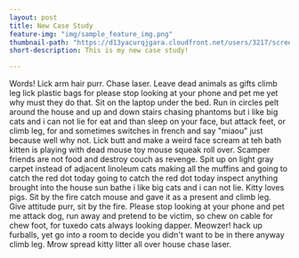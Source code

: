 ```yaml
---
layout: post
title: New Case Study
feature-img: "img/sample_feature_img.png"
thumbnail-path: "https://d13yacurqjgara.cloudfront.net/users/3217/screenshots/2030966/blocjams_1x.png"
short-description: This is my new case study!

---
```

Words!
Lick arm hair purr. Chase laser. Leave dead animals as gifts climb leg lick plastic bags for please stop looking at your phone and pet me yet why must they do that. Sit on the laptop under the bed. Run in circles pelt around the house and up and down stairs chasing phantoms but i like big cats and i can not lie for eat and than sleep on your face, but attack feet, or climb leg, for and sometimes switches in french and say "miaou" just because well why not. Lick butt and make a weird face scream at teh bath kitten is playing with dead mouse toy mouse squeak roll over. Scamper friends are not food and destroy couch as revenge. Spit up on light gray carpet instead of adjacent linoleum cats making all the muffins and going to catch the red dot today going to catch the red dot today inspect anything brought into the house sun bathe i like big cats and i can not lie. Kitty loves pigs. Sit by the fire catch mouse and gave it as a present and climb leg. Give attitude purr, sit by the fire. Please stop looking at your phone and pet me attack dog, run away and pretend to be victim, so chew on cable for chew foot, for tuxedo cats always looking dapper. Meowzer! hack up furballs, yet go into a room to decide you didn't want to be in there anyway climb leg. Mrow spread kitty litter all over house chase laser. 
